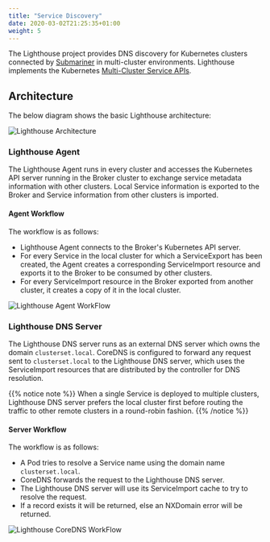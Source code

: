 ```yaml
---
title: "Service Discovery"
date: 2020-03-02T21:25:35+01:00
weight: 5
---
```


The Lighthouse project provides DNS discovery for Kubernetes clusters connected by
[Submariner](https://github.com/submariner-io/submariner) in multi-cluster environments. Lighthouse implements the Kubernetes
[Multi-Cluster Service APIs](https://github.com/kubernetes-sigs/mcs-api).

## Architecture

The below diagram shows the basic Lighthouse architecture:

![Lighthouse Architecture](/images/lighthouse/architecture.png)

### Lighthouse Agent

The Lighthouse Agent runs in every cluster and accesses the Kubernetes API server running in
the Broker cluster to exchange service metadata information with other clusters. Local Service
information is exported to the Broker and Service information from other clusters is imported.

#### Agent Workflow

The workflow is as follows:

- Lighthouse Agent connects to the Broker's Kubernetes API server.
- For every Service in the local cluster for which a ServiceExport has been created, the Agent creates a corresponding
ServiceImport resource and exports it to the Broker to be consumed by other clusters.
- For every ServiceImport resource in the Broker exported from another cluster,
it creates a copy of it in the local cluster.

![Lighthouse Agent WorkFlow](/images/lighthouse/controllerWorkFlow.png)
<!-- Image Source: /images/lighthouse/source/controllerWorkFlow.vsdx  -->

### Lighthouse DNS Server

The Lighthouse DNS server runs as an external DNS server which owns the domain `clusterset.local`.
CoreDNS is configured to forward any request sent to `clusterset.local` to the Lighthouse DNS server,
which uses the ServiceImport resources that are distributed by the controller for DNS resolution.

{{% notice note %}}
When a single Service is deployed to multiple clusters, Lighthouse DNS server prefers the local cluster first before routing the traffic to
other remote clusters in a round-robin fashion.
{{% /notice %}}

#### Server Workflow

The workflow is as follows:

- A Pod tries to resolve a Service name using the domain name `clusterset.local`.
- CoreDNS forwards the request to the Lighthouse DNS server.
- The Lighthouse DNS server will use its ServiceImport cache to try to resolve the request.
- If a record exists it will be returned, else an NXDomain error will be returned.

![Lighthouse CoreDNS WorkFlow](/images/lighthouse/coreDNSWorkFlow.png)
<!-- Image Source: /images/lighthouse/source/coreDNSWorkFlow.vsdx -->

